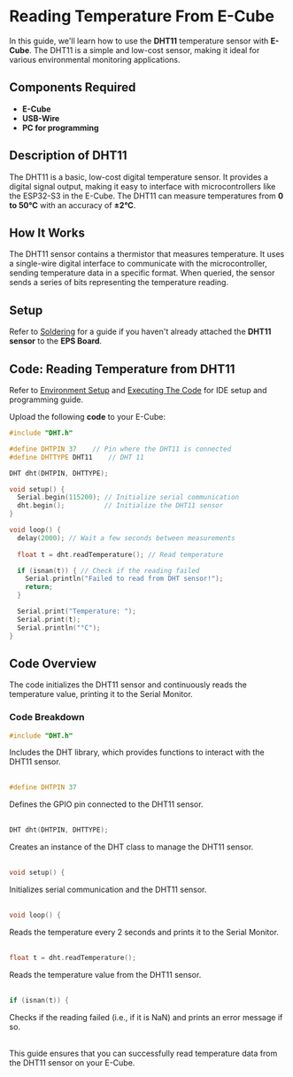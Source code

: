 # Reading Temperature From E-Cube

In this guide, we'll learn how to use the **DHT11** temperature sensor with **E-Cube**. The DHT11 is a simple and low-cost sensor, making it ideal for various environmental monitoring applications.

## **Components Required**
- **E-Cube**
- **USB-Wire**
- **PC for programming**

## **Description of DHT11**
The DHT11 is a basic, low-cost digital temperature sensor. It provides a digital signal output, making it easy to interface with microcontrollers like the ESP32-S3 in the E-Cube. The DHT11 can measure temperatures from **0 to 50°C** with an accuracy of **±2°C**.

## **How It Works**
The DHT11 sensor contains a thermistor that measures temperature. It uses a single-wire digital interface to communicate with the microcontroller, sending temperature data in a specific format. When queried, the sensor sends a series of bits representing the temperature reading.

## **Setup**
Refer to [Soldering](/en/assembly/soldering.md) for a guide if you haven't already attached the **DHT11 sensor** to the **EPS Board**.

## **Code: Reading Temperature from DHT11**

Refer to [Environment Setup](/en/operationguide/environmentsetup.md) and [Executing The Code](/en/operationguide/executingthecode.md) for IDE setup and programming guide.

Upload the following **code** to your E-Cube:

```cpp
#include "DHT.h"

#define DHTPIN 37    // Pin where the DHT11 is connected
#define DHTTYPE DHT11    // DHT 11

DHT dht(DHTPIN, DHTTYPE);

void setup() {
  Serial.begin(115200); // Initialize serial communication
  dht.begin();          // Initialize the DHT11 sensor
}

void loop() {
  delay(2000); // Wait a few seconds between measurements
  
  float t = dht.readTemperature(); // Read temperature

  if (isnan(t)) { // Check if the reading failed
    Serial.println("Failed to read from DHT sensor!");
    return;
  }

  Serial.print("Temperature: ");
  Serial.print(t);
  Serial.println("°C");
}
```

## **Code Overview**
The code initializes the DHT11 sensor and continuously reads the temperature value, printing it to the Serial Monitor.

### Code Breakdown

```cpp
#include "DHT.h"
```
Includes the DHT library, which provides functions to interact with the DHT11 sensor.<br><br>

```cpp
#define DHTPIN 37
```
Defines the GPIO pin connected to the DHT11 sensor.<br><br>

```cpp
DHT dht(DHTPIN, DHTTYPE);
```
Creates an instance of the DHT class to manage the DHT11 sensor.<br><br>

```cpp
void setup() {
```
Initializes serial communication and the DHT11 sensor.<br><br>

```cpp
void loop() {
```
Reads the temperature every 2 seconds and prints it to the Serial Monitor.<br><br>

```cpp
float t = dht.readTemperature();
```
Reads the temperature value from the DHT11 sensor.<br><br>

```cpp
if (isnan(t)) {
```
Checks if the reading failed (i.e., if it is NaN) and prints an error message if so.<br><br>

This guide ensures that you can successfully read temperature data from the DHT11 sensor on your E-Cube.
